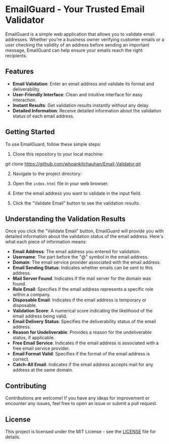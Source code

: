 # EmailGuard - Your Trusted Email Validator

EmailGuard is a simple web application that allows you to validate email addresses. Whether you're a business owner verifying customer emails or a user checking the validity of an address before sending an important message, EmailGuard can help ensure your emails reach the right recipients.

## Features

- **Email Validation**: Enter an email address and validate its format and deliverability.
- **User-Friendly Interface**: Clean and intuitive interface for easy interaction.
- **Instant Results**: Get validation results instantly without any delay.
- **Detailed Information**: Receive detailed information about the validation status of each email address.

## Getting Started

To use EmailGuard, follow these simple steps:

1. Clone this repository to your local machine:

git clone https://github.com/whoankitchauhan/Email-Validator.git

2. Navigate to the project directory:

3. Open the `index.html` file in your web browser.

4. Enter the email address you want to validate in the input field.

5. Click the "Validate Email" button to see the validation results.

## Understanding the Validation Results

Once you click the "Validate Email" button, EmailGuard will provide you with detailed information about the validation status of the email address. Here's what each piece of information means:

- **Email Address**: The email address you entered for validation.
- **Username**: The part before the "@" symbol in the email address.
- **Domain**: The email service provider associated with the email address.
- **Email Sending Status**: Indicates whether emails can be sent to this address.
- **Mail Server Found**: Indicates if the mail server for the domain was found.
- **Role Email**: Specifies if the email address represents a specific role within a company.
- **Disposable Email**: Indicates if the email address is temporary or disposable.
- **Validation Score**: A numerical score indicating the likelihood of the email address being valid.
- **Email Delivery Status**: Specifies the deliverability status of the email address.
- **Reason for Undeliverable**: Provides a reason for the undeliverable status, if applicable.
- **Free Email Service**: Indicates if the email address is associated with a free email service provider.
- **Email Format Valid**: Specifies if the format of the email address is correct.
- **Catch-All Email**: Indicates if the email address accepts mail for any address at the same domain.

## Contributing

Contributions are welcome! If you have any ideas for improvement or encounter any issues, feel free to open an issue or submit a pull request.

## License

This project is licensed under the MIT License - see the [LICENSE](LICENSE) file for details.

